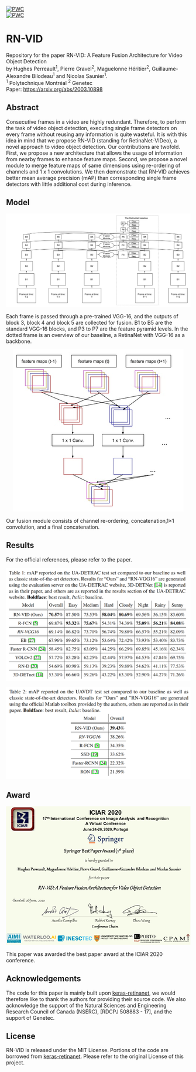 [![PWC](https://img.shields.io/endpoint.svg?url=https://paperswithcode.com/badge/rn-vid-a-feature-fusion-architecture-for/object-detection-on-ua-detrac)](https://paperswithcode.com/sota/object-detection-on-ua-detrac?p=rn-vid-a-feature-fusion-architecture-for) <br>
[![PWC](https://img.shields.io/endpoint.svg?url=https://paperswithcode.com/badge/rn-vid-a-feature-fusion-architecture-for/object-detection-on-uavdt)](https://paperswithcode.com/sota/object-detection-on-uavdt?p=rn-vid-a-feature-fusion-architecture-for)  <br>
# RN-VID
Repository for the paper RN-VID: A Feature Fusion Architecture for Video Object Detection
<br> by Hughes Perreault<sup>1</sup>, Pierre Gravel<sup>2</sup>, Maguelonne Héritier<sup>2</sup>, Guillaume-Alexandre Bilodeau<sup>1</sup> and Nicolas Saunier<sup>1</sup>.
<br>
<sup>1</sup> Polytechnique Montréal
<sup>2</sup> Genetec <br>
Paper: https://arxiv.org/abs/2003.10898

## Abstract
Consecutive frames in a video are highly redundant. Therefore, to perform the task of video object detection, executing single frame detectors on every frame without reusing any information is quite wasteful. It is with this idea in mind that we propose RN-VID (standing for RetinaNet-VIDeo), a novel approach to video object detection. Our contributions are twofold. First, we propose a new architecture that allows the usage of information from nearby frames to enhance feature maps. Second, we propose a novel module to merge feature maps of same dimensions using re-ordering of channels and 1 x 1 convolutions. We then demonstrate that RN-VID achieves better mean average precision (mAP) than corresponding single frame detectors with little additional cost during inference.

## Model
![Architecture](images/architecture.jpg "")

Each frame is passed through a pre-trained VGG-16, and the outputs of block 3, block 4 and block 5 are collected for fusion. B1 to B5 are the standard VGG-16 blocks, and P3 to P7 are the feature pyramid levels. In the dotted frame is an overview of our baseline, a RetinaNet with VGG-16 as a backbone.

<p align="center">
  <img src="https://github.com/hu64/RN-VID/blob/master/images/fusion_module.jpg?raw=true" alt="The Fusion Module"/>
</p>

Our fusion module consists of channel re-ordering, concatenation,1×1 convolution, and a final concatenation.

## Results

For the official references, please refer to the paper.

<p align="center">
  <img src="https://github.com/hu64/RN-VID/blob/master/images/results-detrac.png?raw=true" alt="results on ua-detrac"  width="600"/>
</p>
<p align="center" width="300">
  <img src="https://github.com/hu64/RN-VID/blob/master/images/results-uav.png?raw=true" alt="results on the uavdt dataset"  width="600"/>
</p>

## Award
![Award](images/iciar_award.png "")

This paper was awarded the best paper award at the ICIAR 2020 conference.

## Acknowledgements
The code for this paper is mainly built upon [keras-retinanet](https://github.com/fizyr/keras-retinanet), we would therefore like to thank the authors for providing their source code. We also acknowledge the support of the Natural Sciences and Engineering Research Council of Canada (NSERC), [RDCPJ 508883 - 17], and the support of Genetec.

## License

RN-VID is released under the MIT License. Portions of the code are borrowed from [keras-retinanet](https://github.com/fizyr/keras-retinanet). Please refer to the original License of this project.
